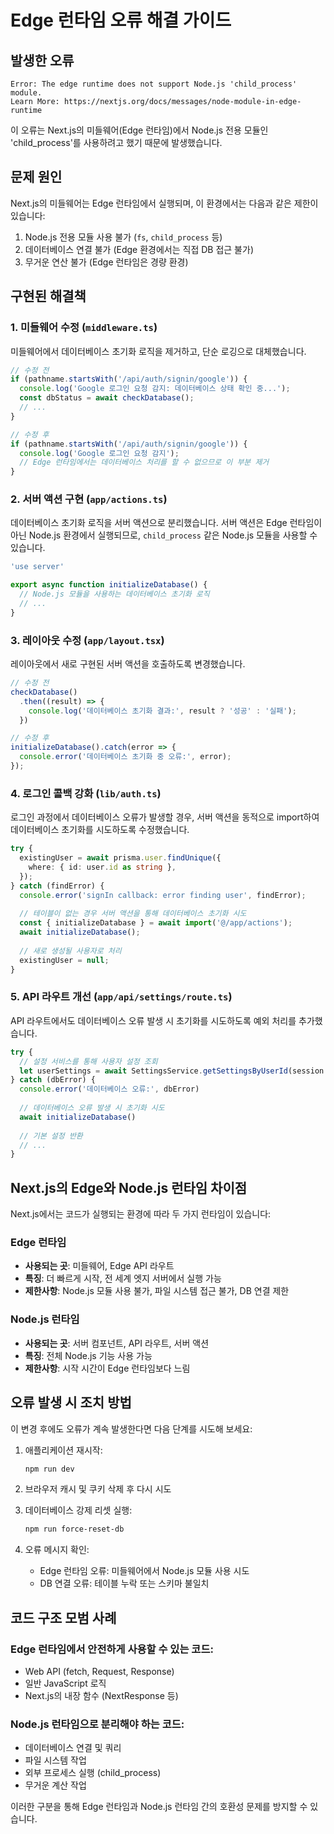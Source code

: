 # Edge 런타임 오류 해결 가이드

## 발생한 오류

```
Error: The edge runtime does not support Node.js 'child_process' module.
Learn More: https://nextjs.org/docs/messages/node-module-in-edge-runtime
```

이 오류는 Next.js의 미들웨어(Edge 런타임)에서 Node.js 전용 모듈인 'child_process'를 사용하려고 했기 때문에 발생했습니다.

## 문제 원인

Next.js의 미들웨어는 Edge 런타임에서 실행되며, 이 환경에서는 다음과 같은 제한이 있습니다:

1. Node.js 전용 모듈 사용 불가 (`fs`, `child_process` 등)
2. 데이터베이스 연결 불가 (Edge 환경에서는 직접 DB 접근 불가)
3. 무거운 연산 불가 (Edge 런타임은 경량 환경)

## 구현된 해결책

### 1. 미들웨어 수정 (`middleware.ts`)

미들웨어에서 데이터베이스 초기화 로직을 제거하고, 단순 로깅으로 대체했습니다.

```typescript
// 수정 전
if (pathname.startsWith('/api/auth/signin/google')) {
  console.log('Google 로그인 요청 감지: 데이터베이스 상태 확인 중...');
  const dbStatus = await checkDatabase();
  // ...
}

// 수정 후
if (pathname.startsWith('/api/auth/signin/google')) {
  console.log('Google 로그인 요청 감지');
  // Edge 런타임에서는 데이터베이스 처리를 할 수 없으므로 이 부분 제거
}
```

### 2. 서버 액션 구현 (`app/actions.ts`)

데이터베이스 초기화 로직을 서버 액션으로 분리했습니다. 서버 액션은 Edge 런타임이 아닌 Node.js 환경에서 실행되므로, `child_process` 같은 Node.js 모듈을 사용할 수 있습니다.

```typescript
'use server'

export async function initializeDatabase() {
  // Node.js 모듈을 사용하는 데이터베이스 초기화 로직
  // ...
}
```

### 3. 레이아웃 수정 (`app/layout.tsx`)

레이아웃에서 새로 구현된 서버 액션을 호출하도록 변경했습니다.

```typescript
// 수정 전
checkDatabase()
  .then((result) => {
    console.log('데이터베이스 초기화 결과:', result ? '성공' : '실패');
  })

// 수정 후
initializeDatabase().catch(error => {
  console.error('데이터베이스 초기화 중 오류:', error);
});
```

### 4. 로그인 콜백 강화 (`lib/auth.ts`)

로그인 과정에서 데이터베이스 오류가 발생할 경우, 서버 액션을 동적으로 import하여 데이터베이스 초기화를 시도하도록 수정했습니다.

```typescript
try {
  existingUser = await prisma.user.findUnique({
    where: { id: user.id as string },
  });
} catch (findError) {
  console.error('signIn callback: error finding user', findError);
  
  // 테이블이 없는 경우 서버 액션을 통해 데이터베이스 초기화 시도
  const { initializeDatabase } = await import('@/app/actions');
  await initializeDatabase();
  
  // 새로 생성될 사용자로 처리
  existingUser = null;
}
```

### 5. API 라우트 개선 (`app/api/settings/route.ts`)

API 라우트에서도 데이터베이스 오류 발생 시 초기화를 시도하도록 예외 처리를 추가했습니다.

```typescript
try {
  // 설정 서비스를 통해 사용자 설정 조회
  let userSettings = await SettingsService.getSettingsByUserId(session.user.id)
} catch (dbError) {
  console.error('데이터베이스 오류:', dbError)
  
  // 데이터베이스 오류 발생 시 초기화 시도
  await initializeDatabase()
  
  // 기본 설정 반환
  // ...
}
```

## Next.js의 Edge와 Node.js 런타임 차이점

Next.js에서는 코드가 실행되는 환경에 따라 두 가지 런타임이 있습니다:

### Edge 런타임

- **사용되는 곳**: 미들웨어, Edge API 라우트
- **특징**: 더 빠르게 시작, 전 세계 엣지 서버에서 실행 가능
- **제한사항**: Node.js 모듈 사용 불가, 파일 시스템 접근 불가, DB 연결 제한

### Node.js 런타임

- **사용되는 곳**: 서버 컴포넌트, API 라우트, 서버 액션
- **특징**: 전체 Node.js 기능 사용 가능
- **제한사항**: 시작 시간이 Edge 런타임보다 느림

## 오류 발생 시 조치 방법

이 변경 후에도 오류가 계속 발생한다면 다음 단계를 시도해 보세요:

1. 애플리케이션 재시작:
   ```bash
   npm run dev
   ```

2. 브라우저 캐시 및 쿠키 삭제 후 다시 시도

3. 데이터베이스 강제 리셋 실행:
   ```bash
   npm run force-reset-db
   ```

4. 오류 메시지 확인:
   - Edge 런타임 오류: 미들웨어에서 Node.js 모듈 사용 시도
   - DB 연결 오류: 테이블 누락 또는 스키마 불일치

## 코드 구조 모범 사례

### Edge 런타임에서 안전하게 사용할 수 있는 코드:
- Web API (fetch, Request, Response)
- 일반 JavaScript 로직
- Next.js의 내장 함수 (NextResponse 등)

### Node.js 런타임으로 분리해야 하는 코드:
- 데이터베이스 연결 및 쿼리
- 파일 시스템 작업
- 외부 프로세스 실행 (child_process)
- 무거운 계산 작업

이러한 구분을 통해 Edge 런타임과 Node.js 런타임 간의 호환성 문제를 방지할 수 있습니다.